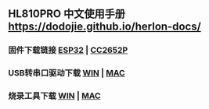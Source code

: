 ## HL810PRO 中文使用手册  https://dodojie.github.io/herlon-docs/

### 固件下载链接  [ESP32](https://raw.githubusercontent.com/dodojie/HL810PRO/main/firmware/ESP32/HL810PRO_ESP32_CN.bin) | [CC2652P](https://raw.githubusercontent.com/dodojie/HL810PRO/main/firmware/CC2652P/CC1352P2_CC2652P_other_coordinator_20220219.hex)

### USB转串口驱动下载  [WIN](https://raw.githubusercontent.com/dodojie/HL810PRO/main/tutorial/data/CH341SER.EXE)  |  [MAC](https://raw.githubusercontent.com/dodojie/HL810PRO/main/tutorial/data/CH34XSER_MAC.ZIP)

### 烧录工具下载  [WIN](https://raw.githubusercontent.com/dodojie/HL810PRO/main/tutorial/data/ESPHome-Flasher-1.4.0-Windows-x86.exe) | [MAC](https://raw.githubusercontent.com/dodojie/HL810PRO/main/tutorial/data/ESPHome-Flasher-1.4.0-macOS.tar)

